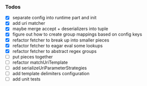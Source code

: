 <!-- ### Example

```
// connectionPlans.ts

  export const connectionPlans = {
    customer: {
      getDetails = id => ({
        uri: `customer/$(id}`,
        requestMethod: constants.get,
        extractionStep: r => r.customer
      })
    }
    ...
  } 
  
// Component.ts
 
async getCustomerData() {
  const id = 42
  const plan = connectionPlans.customer.getDetails(id);
  
  const customer = await fetcher(plan);
  
  // custom logic over customers
}
``` -->

### Todos

* [x] separate config into runtime part and init
* [x] add uri matcher
* [x] maybe merge accept + deserializers into tuple
* [x] figure out how to create group mappings based on config keys
* [x] refactor fetcher to break up into smaller pieces
* [x] refactor fetcher to eagar eval some lookups
* [x] refactor fetcher to abstract regex groups
* [ ] put pieces together
* [ ] refactor matchUriTemplate
* [ ] add serializeUriParameterStrategies
* [ ] add template delimiters configuration
* [ ] add unit tests